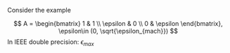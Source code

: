 Consider the example

$$
A = \begin{bmatrix}
1 & 1 \\
\epsilon & 0 \\
0 & \epsilon
\end{bmatrix}, \epsilon\in (0, \sqrt{\epsilon_{mach}})
$$
In IEEE double precision: $\epsilon_{max}$